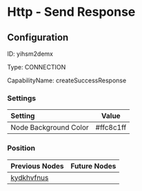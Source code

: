 # Http - Send Response
## Configuration
ID:  yihsm2demx

Type: CONNECTION 

CapabilityName: createSuccessResponse

### Settings
| Setting | Value  |
| :------------------------ | ---------------------------------------- |
| Node Background Color | #ffc8c1ff | 

 




### Position
| Previous Nodes | Future Nodes |
| :------------- | ------------ |
| [kydkhvfnus](./kydkhvfnus.md) |  |